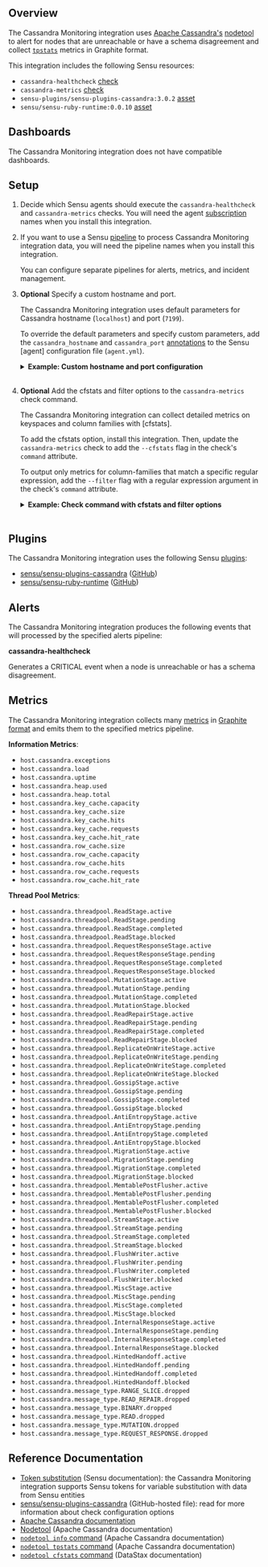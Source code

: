 ## Overview

The Cassandra Monitoring integration uses [Apache Cassandra's][Apache Cassandra documentation] [nodetool] to alert for nodes that are unreachable or have a schema disagreement and collect [`tpstats`][`nodetool tpstats` command] metrics in Graphite format.

This integration includes the following Sensu resources:

* `cassandra-healthcheck` [check]
* `cassandra-metrics` [check]
* `sensu-plugins/sensu-plugins-cassandra:3.0.2` [asset]
* `sensu/sensu-ruby-runtime:0.0.10` [asset]

## Dashboards

<!-- List of compatible dashboards w/ screenshots (supports png, jpeg, and gif images; relative paths only; e.g. `![](img/dashboard-1.png)` )-->

<!-- This integration is compatible with the [{{dashboard_name}}][{{dashboard_link}}] (included w/ [Sensu Plus][sensu-plus]). -->

<!-- ![](img/dashboard.png) -->

The Cassandra Monitoring integration does not have compatible dashboards.

## Setup

1. Decide which Sensu agents should execute the `cassandra-healthcheck` and `cassandra-metrics` checks. You will need the agent [subscription] names when you install this integration.

1. If you want to use a Sensu [pipeline] to process Cassandra Monitoring integration data, you will need the pipeline names when you install this integration.

   You can configure separate pipelines for alerts, metrics, and incident management.

1. **Optional** Specify a custom hostname and port.

   The Cassandra Monitoring integration uses default parameters for Cassandra hostname (`localhost`) and port (`7199`).

   To override the default parameters and specify custom parameters, add the `cassandra_hostname` and `cassandra_port` [annotations] to the Sensu [agent] configuration file (`agent.yml`).

   <details><summary><strong>Example: Custom hostname and port configuration</strong></summary>

   ```yaml
   annotations:
     cassandra_hostname: "CUSTOM_HOSTNAME"
     cassandra_port: 9999
   ```

   </details>
   <br>

1. **Optional** Add the cfstats and filter options to the `cassandra-metrics` check command.

   The Cassandra Monitoring integration can collect detailed metrics on keyspaces and column families with [cfstats].

   To add the cfstats option, install this integration. Then, update the `cassandra-metrics` check to add the `--cfstats` flag in the check's `command` attribute.

   To output only metrics for column-families that match a specific regular expression, add the `--filter` flag with a regular expression argument in the check's `command` attribute.

   <details><summary><strong>Example: Check command with cfstats and filter options</strong></summary>

   ```yaml
   spec:
     command: >-
     metrics-cassandra-graphite.rb -h {{ .annotations.cassandra_hostname | default "localhost" }} -P {{ .annotations.cassandra_port | default 7199 }}
     --cfstats
     --filter <REGULAR_EXPRESSION>
   ```

   </details>
   <br>

## Plugins

<!-- Links to any Sensu Integration dependencies (i.e. Sensu Plugins) -->

The Cassandra Monitoring integration uses the following Sensu [plugins]:

* [sensu/sensu-plugins-cassandra][sensu-plugins-cassandra-bonsai] ([GitHub][sensu-plugins-cassandra-github])
* [sensu/sensu-ruby-runtime][sensu-ruby-runtime-bonsai] ([GitHub][sensu-ruby-runtime-github])

## Alerts

<!-- List of all alerts generated by this integration. -->

The Cassandra Monitoring integration produces the following events that will processed by the specified alerts pipeline:

**cassandra-healthcheck**

Generates a CRITICAL event when a node is unreachable or has a schema disagreement.

## Metrics

<!-- List of all metrics or events collected by this integration. -->

The Cassandra Monitoring integration collects many [metrics] in [Graphite format][graphite-format] and emits them to the specified metrics pipeline.

**Information Metrics**:

* `host.cassandra.exceptions`
* `host.cassandra.load`
* `host.cassandra.uptime`
* `host.cassandra.heap.used`
* `host.cassandra.heap.total`
* `host.cassandra.key_cache.capacity`
* `host.cassandra.key_cache.size`
* `host.cassandra.key_cache.hits`
* `host.cassandra.key_cache.requests`
* `host.cassandra.key_cache.hit_rate`
* `host.cassandra.row_cache.size`
* `host.cassandra.row_cache.capacity`
* `host.cassandra.row_cache.hits`
* `host.cassandra.row_cache.requests`
* `host.cassandra.row_cache.hit_rate`

**Thread Pool Metrics**:

* `host.cassandra.threadpool.ReadStage.active`
* `host.cassandra.threadpool.ReadStage.pending`
* `host.cassandra.threadpool.ReadStage.completed`
* `host.cassandra.threadpool.ReadStage.blocked`
* `host.cassandra.threadpool.RequestResponseStage.active`
* `host.cassandra.threadpool.RequestResponseStage.pending`
* `host.cassandra.threadpool.RequestResponseStage.completed`
* `host.cassandra.threadpool.RequestResponseStage.blocked`
* `host.cassandra.threadpool.MutationStage.active`
* `host.cassandra.threadpool.MutationStage.pending`
* `host.cassandra.threadpool.MutationStage.completed`
* `host.cassandra.threadpool.MutationStage.blocked`
* `host.cassandra.threadpool.ReadRepairStage.active`
* `host.cassandra.threadpool.ReadRepairStage.pending`
* `host.cassandra.threadpool.ReadRepairStage.completed`
* `host.cassandra.threadpool.ReadRepairStage.blocked`
* `host.cassandra.threadpool.ReplicateOnWriteStage.active`
* `host.cassandra.threadpool.ReplicateOnWriteStage.pending`
* `host.cassandra.threadpool.ReplicateOnWriteStage.completed`
* `host.cassandra.threadpool.ReplicateOnWriteStage.blocked`
* `host.cassandra.threadpool.GossipStage.active`
* `host.cassandra.threadpool.GossipStage.pending`
* `host.cassandra.threadpool.GossipStage.completed`
* `host.cassandra.threadpool.GossipStage.blocked`
* `host.cassandra.threadpool.AntiEntropyStage.active`
* `host.cassandra.threadpool.AntiEntropyStage.pending`
* `host.cassandra.threadpool.AntiEntropyStage.completed`
* `host.cassandra.threadpool.AntiEntropyStage.blocked`
* `host.cassandra.threadpool.MigrationStage.active`
* `host.cassandra.threadpool.MigrationStage.pending`
* `host.cassandra.threadpool.MigrationStage.completed`
* `host.cassandra.threadpool.MigrationStage.blocked`
* `host.cassandra.threadpool.MemtablePostFlusher.active`
* `host.cassandra.threadpool.MemtablePostFlusher.pending`
* `host.cassandra.threadpool.MemtablePostFlusher.completed`
* `host.cassandra.threadpool.MemtablePostFlusher.blocked`
* `host.cassandra.threadpool.StreamStage.active`
* `host.cassandra.threadpool.StreamStage.pending`
* `host.cassandra.threadpool.StreamStage.completed`
* `host.cassandra.threadpool.StreamStage.blocked`
* `host.cassandra.threadpool.FlushWriter.active`
* `host.cassandra.threadpool.FlushWriter.pending`
* `host.cassandra.threadpool.FlushWriter.completed`
* `host.cassandra.threadpool.FlushWriter.blocked`
* `host.cassandra.threadpool.MiscStage.active`
* `host.cassandra.threadpool.MiscStage.pending`
* `host.cassandra.threadpool.MiscStage.completed`
* `host.cassandra.threadpool.MiscStage.blocked`
* `host.cassandra.threadpool.InternalResponseStage.active`
* `host.cassandra.threadpool.InternalResponseStage.pending`
* `host.cassandra.threadpool.InternalResponseStage.completed`
* `host.cassandra.threadpool.InternalResponseStage.blocked`
* `host.cassandra.threadpool.HintedHandoff.active`
* `host.cassandra.threadpool.HintedHandoff.pending`
* `host.cassandra.threadpool.HintedHandoff.completed`
* `host.cassandra.threadpool.HintedHandoff.blocked`
* `host.cassandra.message_type.RANGE_SLICE.dropped`
* `host.cassandra.message_type.READ_REPAIR.dropped`
* `host.cassandra.message_type.BINARY.dropped`
* `host.cassandra.message_type.READ.dropped`
* `host.cassandra.message_type.MUTATION.dropped`
* `host.cassandra.message_type.REQUEST_RESPONSE.dropped`

## Reference Documentation

* [Token substitution] (Sensu documentation): the Cassandra Monitoring integration supports Sensu tokens for variable substitution with data from Sensu entities
* [sensu/sensu-plugins-cassandra][sensu/sensu-plugins-cassandra plugin documentation] (GitHub-hosted file): read for more information about check configuration options
* [Apache Cassandra documentation]
* [Nodetool][nodetool] (Apache Cassandra documentation)
* [`nodetool info` command] (Apache Cassandra documentation)
* [`nodetool tpstats` command] (Apache Cassandra documentation)
* [`nodetool cfstats` command] (DataStax documentation)


<!-- Links -->
[check]: https://docs.sensu.io/sensu-go/latest/observability-pipeline/observe-schedule/checks/
[asset]: https://docs.sensu.io/sensu-go/latest/plugins/assets/
[subscription]: https://docs.sensu.io/sensu-go/latest/observability-pipeline/observe-schedule/subscriptions/
[subscriptions]: https://docs.sensu.io/sensu-go/latest/observability-pipeline/observe-schedule/subscriptions/
[agents]: https://docs.sensu.io/sensu-go/latest/observability-pipeline/observe-schedule/agent/
[annotations]: https://docs.sensu.io/sensu-go/latest/observability-pipeline/observe-schedule/agent/#agent-annotations
[plugins]: https://docs.sensu.io/sensu-go/latest/plugins/
[metrics]: https://docs.sensu.io/sensu-go/latest/observability-pipeline/observe-schedule/metrics/
[handler]: https://docs.sensu.io/sensu-go/latest/observability-pipeline/observe-process/handlers/
[pipeline]: https://docs.sensu.io/sensu-go/latest/observability-pipeline/observe-process/pipelines/
[Token substitution]: https://docs.sensu.io/sensu-go/latest/observability-pipeline/observe-schedule/tokens/
[sensu-plus]: https://sensu.io/features/analytics
[sensu-plugins-cassandra-bonsai]: https://bonsai.sensu.io/assets/sensu-plugins/sensu-plugins-cassandra
[sensu-plugins-cassandra-github]: https://github.com/sensu-plugins/sensu-plugins-cassandra
[sensu-ruby-runtime-bonsai]: https://bonsai.sensu.io/assets/sensu/sensu-ruby-runtime
[sensu-ruby-runtime-github]: https://github.com/sensu/sensu-ruby-runtime
[graphite-format]: https://graphite.readthedocs.io/en/latest/feeding-carbon.html#the-plaintext-protocol
[Apache Cassandra documentation]: https://cassandra.apache.org/doc/latest/
[nodetool]: https://cassandra.apache.org/doc/latest/cassandra/tools/nodetool/nodetool.html
[sensu/sensu-plugins-cassandra plugin documentation]: https://github.com/sensu-plugins/sensu-plugins-cassandra/blob/master/bin/metrics-cassandra-graphite.rb
[`nodetool info` command]: https://cassandra.apache.org/doc/latest/cassandra/tools/nodetool/info.html
[`nodetool tpstats` command]: https://cassandra.apache.org/doc/latest/cassandra/tools/nodetool/tpstats.html
[`nodetool cfstats` command]: https://docs.datastax.com/en/cassandra-oss/2.1/cassandra/tools/toolsCFstats.html
